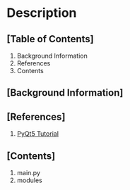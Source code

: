 # Description

## [Table of Contents]

1. Background Information
2. References
3. Contents

## [Background Information]

## [References]

1. <a href="https://build-system.fman.io/pyqt5-tutorial">PyQt5 Tutorial</a>

## [Contents]

1. main.py
2. modules